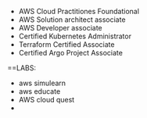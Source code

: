 
- AWS Cloud Practitiones Foundational
- AWS Solution architect associate
- AWS Developer associate
- Certified Kubernetes Administrator
- Terraform Certified Associate
- Certified Argo Project Associate

==LABS:
- aws simulearn
- aws educate
- AWS cloud quest
- 
